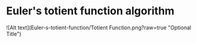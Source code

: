 # Euler's totient function algorithm

![Alt text](Euler-s-totient-function/Totient Function.png?raw=true "Optional Title")
